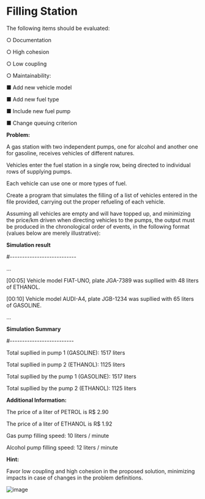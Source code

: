 # Filling Station

The following items should be evaluated:

○ Documentation

○ High cohesion

○ Low coupling

○ Maintainability:

  ■ Add new vehicle model

  ■ Add new fuel type

  ■ Include new fuel pump

  ■ Change queuing criterion


**Problem:**

A gas station with two independent pumps, one for alcohol and another one for gasoline, receives vehicles of different natures. 

Vehicles enter the fuel station in a single row, being directed to individual rows of supplying pumps. 

Each vehicle can use one or more types of fuel.

Create a program that simulates the filling of a list of vehicles entered in the file provided, carrying out the proper refueling of each vehicle.

Assuming all vehicles are empty and will have topped up, and minimizing the price/km driven when directing vehicles to the pumps, the output must be produced in the chronological order of events, in the following
format (values below are merely illustrative):

**Simulation result**

#---------------------------

...

[00:05] Vehicle model FIAT-UNO, plate JGA-7389 was supllied with 48 liters of ETHANOL.

[00:10] Vehicle model AUDI-A4, plate JGB-1234 was supllied with 65 liters of GASOLINE.

...

**Simulation Summary**

#--------------------------

Total supllied in pump 1 (GASOLINE): 1517 liters

Total supllied in pump 2 (ETHANOL): 1125 liters

Total supllied by the pump 1 (GASOLINE): 1517 liters

Total supllied by the pump 2 (ETHANOL): 1125 liters



**Additional Information:**

The price of a liter of PETROL is R$ 2.90

The price of a liter of ETHANOL is R$ 1.92

Gas pump filling speed: 10 liters / minute

Alcohol pump filling speed: 12 liters / minute



**Hint:** 

Favor low coupling and high cohesion in the proposed solution, minimizing impacts in case of changes in the problem definitions.

![image](https://user-images.githubusercontent.com/20522327/124477152-0edc4f80-dd7a-11eb-9f77-d33bdeccb3b7.png)



